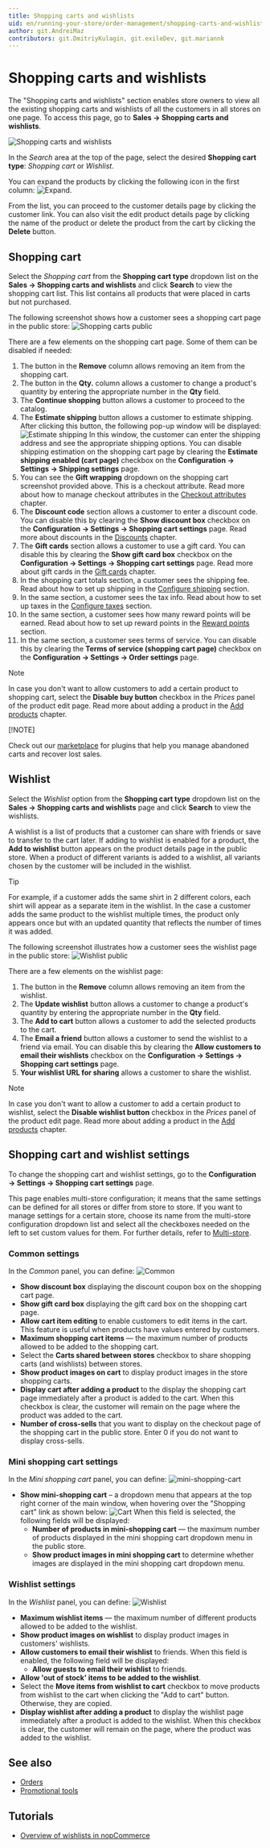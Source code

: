 ```yaml
---
title: Shopping carts and wishlists
uid: en/running-your-store/order-management/shopping-carts-and-wishlists
author: git.AndreiMaz
contributors: git.DmitriyKulagin, git.exileDev, git.mariannk
---
```


# Shopping carts and wishlists

The "Shopping carts and wishlists" section enables store owners to view all the existing shopping carts and wishlists of all the customers in all stores on one page. To access this page, go to **Sales → Shopping carts and wishlists**.

![Shopping carts and wishlists](_static/shopping-carts-and-wishlists/list.jpg)

In the *Search* area at the top of the page, select the desired **Shopping cart type**: *Shopping cart* or *Wishlist*.

You can expand the products by clicking the following icon in the first column: ![Expand](_static/shopping-carts-and-wishlists/icon.jpg).

From the list, you can proceed to the customer details page by clicking the customer link. You can also visit the edit product details page by clicking the name of the product or delete the product from the cart by clicking the **Delete** button.

## Shopping cart

Select the *Shopping cart* from the **Shopping cart type** dropdown list on the **Sales → Shopping carts and wishlists** and click **Search** to view the shopping cart list. This list contains all products that were placed in carts but not purchased.

The following screenshot shows how a customer sees a shopping cart page in the public store:
![Shopping carts public](_static/shopping-carts-and-wishlists/shopping-cart-public.jpg)

There are a few elements on the shopping cart page. Some of them can be disabled if needed:

1. The button in the **Remove** column allows removing an item from the shopping cart.
1. The button in the **Qty.** column allows a customer to change a product's quantity by entering the appropriate number in the **Qty** field.
1. The **Continue shopping** button allows a customer to proceed to the catalog.
1. The **Estimate shipping** button allows a customer to estimate shipping. After clicking this button, the following pop-up window will be displayed:
  ![Estimate shipping](_static/shopping-carts-and-wishlists/estimate-shipping.jpg)
  In this window, the customer can enter the shipping address and see the appropriate shipping options.
  You can disable shipping estimation on the shopping cart page by clearing the **Estimate shipping enabled (cart page)** checkbox on the **Configuration → Settings → Shipping settings** page.
1. You can see the **Gift wrapping** dropdown on the shopping cart screenshot provided above. This is a checkout attribute. Read more about how to manage checkout attributes in the [Checkout attributes](xref:en/running-your-store/order-management/checkout-attributes) chapter.
1. The **Discount code** section allows a customer to enter a discount code. You can disable this by clearing the **Show discount box** checkbox on the **Configuration → Settings → Shopping cart settings** page. Read more about discounts in the [Discounts](xref:en/running-your-store/promotional-tools/discounts) chapter.
1. The **Gift cards** section allows a customer to use a gift card. You can disable this by clearing the **Show gift card box** checkbox on the **Configuration → Settings → Shopping cart settings** page. Read more about gift cards in the [Gift cards](xref:en/running-your-store/promotional-tools/gift-cards) chapter.
1. In the shopping cart totals section, a customer sees the shipping fee. Read about how to set up shipping in the [Configure shipping](xref:en/getting-started/configure-shipping/index) section.
1. In the same section, a customer sees the tax info. Read about how to set up taxes in the [Configure taxes](xref:en/getting-started/configure-taxes/index) section.
1. In the same section, a customer sees how many reward points will be earned. Read about how to set up reward points in the [Reward points](xref:en/running-your-store/promotional-tools/reward-points) section.
1. In the same section, a customer sees terms of service. You can disable this by clearing the **Terms of service (shopping cart page)** checkbox on the **Configuration → Settings → Order settings** page.

> [!NOTE]
>
> In case you don't want to allow customers to add a certain product to shopping cart, select the **Disable buy button** checkbox in the *Prices* panel of the product edit page. Read more about adding a product in the [Add products](xref:en/running-your-store/catalog/products/add-products) chapter.
>
> [!NOTE]
>
> Check out our [marketplace](http://www.nopcommerce.com/marketplace) for plugins that help you manage abandoned carts and recover lost sales.

## Wishlist

Select the *Wishlist* option from the **Shopping cart type** dropdown list on the **Sales → Shopping carts and wishlists** page and click **Search** to view the wishlists.

A wishlist is a list of products that a customer can share with friends or save to transfer to the cart later. If adding to wishlist is enabled for a product, the **Add to wishlist** button appears on the product details page in the public store. When a product of different variants is added to a wishlist, all variants chosen by the customer will be included in the wishlist.

> [!TIP]
>
> For example, if a customer adds the same shirt in 2 different colors, each shirt will appear as a separate item in the wishlist. In the case a customer adds the same product to the wishlist multiple times, the product only appears once but with an updated quantity that reflects the number of times it was added.

The following screenshot illustrates how a customer sees the wishlist page in the public store:
![Wishlist public](_static/shopping-carts-and-wishlists/wishlist-public.jpg)

There are a few elements on the wishlist page:

1. The button in the **Remove** column allows removing an item from the wishlist.
1. The **Update wishlist** button allows a customer to change a product's quantity by entering the appropriate number in the **Qty** field.
1. The **Add to cart** button allows a customer to add the selected products to the cart.
1. The **Email a friend** button allows a customer to send the wishlist to a friend via email. You can disable this by clearing the **Allow customers to email their wishlists** checkbox on the **Configuration → Settings → Shopping cart settings** page.
1. **Your wishlist URL for sharing** allows a customer to share the wishlist.

> [!NOTE]
>
> In case you don't want to allow a customer to add a certain product to wishlist, select the **Disable wishlist button** checkbox in the *Prices* panel of the product edit page. Read more about adding a product in the [Add products](xref:en/running-your-store/catalog/products/add-products) chapter.

## Shopping cart and wishlist settings

To change the shopping cart and wishlist settings, go to the **Configuration → Settings → Shopping cart settings** page.

This page enables multi-store configuration; it means that the same settings can be defined for all stores or differ from store to store. If you want to manage settings for a certain store, choose its name from the multi-store configuration dropdown list and select all the checkboxes needed on the left to set custom values for them. For further details, refer to [Multi-store](xref:en/getting-started/advanced-configuration/multi-store).

### Common settings

In the *Common* panel, you can define:
![Common](_static/shopping-carts-and-wishlists/common.png)

* **Show discount box** displaying the discount coupon box on the shopping cart page.
* **Show gift card box** displaying the gift card box on the shopping cart page.
* **Allow cart item editing** to enable customers to edit items in the cart. This feature is useful when products have values entered by customers.
* **Maximum shopping cart items** — the maximum number of products allowed to be added to the shopping cart.
* Select the **Carts shared between stores** checkbox to share shopping carts (and wishlists) between stores.
* **Show product images on cart** to display product images in the store shopping carts.
* **Display cart after adding a product** to the display the shopping cart page immediately after a product is added to the cart. When this checkbox is clear, the customer will remain on the page where the product was added to the cart.
* **Number of cross-sells** that you want to display on the checkout page of the shopping cart in the public store. Enter 0 if you do not want to display cross-sells.

### Mini shopping cart settings

In the *Mini shopping cart* panel, you can define:
![mini-shopping-cart](_static/shopping-carts-and-wishlists/mini-shopping-cart.png)

* **Show mini-shopping cart** – a dropdown menu that appears at the top right corner of the main window, when hovering over the "Shopping cart" link as shown below:
  ![Cart](_static/shopping-carts-and-wishlists/cart.png)
  When this field is selected, the following fields will be displayed:
  * **Number of products in mini-shopping cart** — the maximum number of products displayed in the mini shopping cart dropdown menu in the public store.
  * **Show product images in mini shopping cart** to determine whether images are displayed in the mini shopping cart dropdown menu.

### Wishlist settings

In the *Wishlist* panel, you can define:
![Wishlist](_static/shopping-carts-and-wishlists/wishlist.png)

* **Maximum wishlist items** — the maximum number of different products allowed to be added to the wishlist.
* **Show product images on wishlist** to display product images in customers' wishlists.
* **Allow customers to email their wishlist** to friends. When this field is enabled, the following field will be displayed:
  * **Allow guests to email their wishlist** to friends.
* **Allow 'out of stock' items to be added to the wishlist**.
* Select the **Move items from wishlist to cart** checkbox to move products from wishlist to the cart when clicking the "Add to cart" button. Otherwise, they are copied.
* **Display wishlist after adding a product** to display the wishlist page immediately after a product is added to the wishlist. When this checkbox is clear, the customer will remain on the page, where the product was added to the wishlist.

## See also

* [Orders](xref:en/running-your-store/order-management/orders)
* [Promotional tools](xref:en/running-your-store/promotional-tools/index)

## Tutorials

* [Overview of wishlists in nopCommerce](https://www.youtube.com/watch?v=9EN7oZSwIVE)
